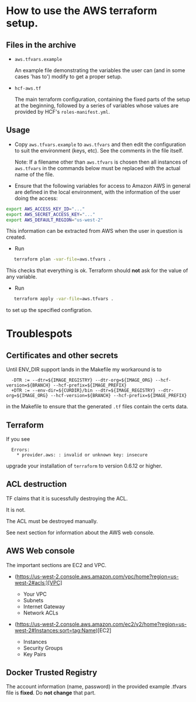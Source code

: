 # How to use the AWS terraform setup.

## Files in the archive

* `aws.tfvars.example`

  An example file demonstrating the variables the user can (and in
  some cases 'has to') modify to get a proper setup.

* `hcf-aws.tf`

  The main terraform configuration, containing the fixed parts of the
  setup at the beginning, followed by a series of variables whose
  values are provided by HCF's `roles-manifest.yml`.

## Usage

* Copy `aws.tfvars.example` to `aws.tfvars` and then edit the
  configuration to suit the environment (keys, etc). See the
  comments in the file itself.

  Note: If a filename other than `aws.tfvars` is chosen then all
  instances of `aws.tfvars` in the commands below must be replaced
  with the actual name of the file.

* Ensure that the following variables for access to Amazon AWS in
  general are defined in the local environment, with the information
  of the user doing the access:

```bash
export AWS_ACCESS_KEY_ID="..." 
export AWS_SECRET_ACCESS_KEY="..."
export AWS_DEFAULT_REGION="us-west-2"
```

  This information can be extracted from AWS when the user in question
  is created.

* Run

```bash
   terraform plan -var-file=aws.tfvars .
```

  This checks that everything is ok. Terraform should __not__ ask for
  the value of any variable.

* Run

```bash
   terraform apply -var-file=aws.tfvars .
```

  to set up the specified configration.


# Troublespots

## Certificates and other secrets

Until ENV_DIR support lands in the Makefile my workaround is to

```
  -DTR := --dtr=${IMAGE_REGISTRY} --dtr-org=${IMAGE_ORG} --hcf-version=${BRANCH} --hcf-prefix=${IMAGE_PREFIX}
  +DTR := --env-dir=${CURDIR}/bin --dtr=${IMAGE_REGISTRY} --dtr-org=${IMAGE_ORG} --hcf-version=${BRANCH} --hcf-prefix=${IMAGE_PREFIX}
```

in the Makefile to ensure that the generated `.tf` files contain the
certs data.

## Terraform

If you see

```
  Errors:
    * provider.aws: : invalid or unknown key: insecure
```

upgrade your installation of ```terraform``` to version 0.6.12 or
higher.

## ACL destruction

TF claims that it is sucessfully destroying the ACL.

It is not.

The ACL must be destroyed manually.

See next section for information about the AWS web console.

## AWS Web console

The important sections are EC2 and VPC.

   * (https://us-west-2.console.aws.amazon.com/vpc/home?region=us-west-2#acls:)[VPC]

      * Your VPC
      * Subnets
      * Internet Gateway
      * Network ACLs

   * (https://us-west-2.console.aws.amazon.com/ec2/v2/home?region=us-west-2#Instances:sort=tag:Name)[EC2]

      *	Instances
      *	Security Groups
      *	Key Pairs

## Docker Trusted Registry

The account information (name, password) in the provided example
.tfvars file is __fixed__. Do __not change__ that part.
